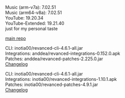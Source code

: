 Music (arm-v7a): 7.02.51  
Music (arm64-v8a): 7.02.51  
YouTube: 19.20.34  
YouTube-Extended: 19.21.40  
just for my personal taste  

[main repo](https://github.com/pembotol/Rev)
  
CLI: inotia00/revanced-cli-4.6.1-all.jar  
Integrations: anddea/revanced-integrations-0.152.0.apk  
Patches: anddea/revanced-patches-2.225.0.jar  
[Changelog](https://github.com/anddea/revanced-patches/releases/tag/v2.225.0)

CLI: inotia00/revanced-cli-4.6.1-all.jar  
Integrations: inotia00/revanced-integrations-1.10.1.apk  
Patches: inotia00/revanced-patches-4.9.1.jar  
[Changelog](https://github.com/inotia00/revanced-patches/releases/tag/v4.9.1)  
